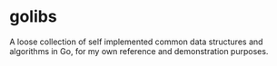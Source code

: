 # golibs
A loose collection of self implemented common data structures and algorithms in Go, for my own reference and demonstration purposes.
